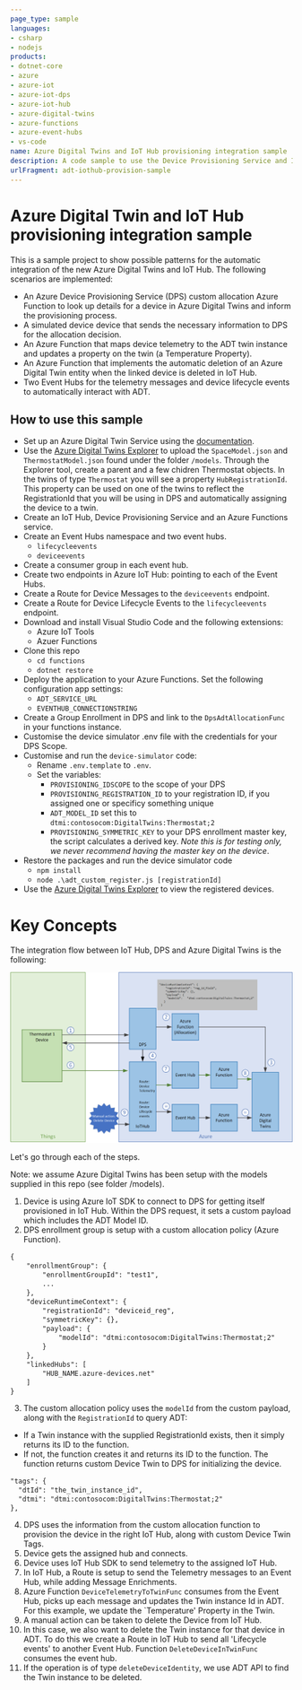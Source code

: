 ```yaml
---
page_type: sample
languages:
- csharp
- nodejs
products:
- dotnet-core
- azure
- azure-iot
- azure-iot-dps
- azure-iot-hub
- azure-digital-twins
- azure-functions
- azure-event-hubs
- vs-code
name: Azure Digital Twins and IoT Hub provisioning integration sample
description: A code sample to use the Device Provisioning Service and IoT Hub to automatically create and remove devices in Azure Digital Twins.
urlFragment: adt-iothub-provision-sample
---
```


# Azure Digital Twin and IoT Hub provisioning integration sample

This is a sample project to show possible patterns for the automatic integration of the new Azure Digital Twins and IoT Hub. The following scenarios are implemented:

* An Azure Device Provisioning Service (DPS) custom allocation Azure Function to look up details for a device in Azure Digital Twins and inform the provisioning process.
* A simulated device device that sends the necessary information to DPS for the allocation decision.
* An Azure Function that maps device telemetry to the ADT twin instance and updates a property on the twin (a Temperature Property).
* An Azure Function that implements the automatic deletion of an Azure Digital Twin entity when the linked device is deleted in IoT Hub.
* Two Event Hubs for the telemetry messages and device lifecycle events to automatically interact with ADT.

## How to use this sample

* Set up an Azure Digital Twin Service using the [documentation](https://docs.microsoft.com/en-us/azure/digital-twins/how-to-set-up-instance-scripted).
* Use the [Azure Digital Twins Explorer](https://docs.microsoft.com/en-us/samples/azure-samples/digital-twins-explorer/digital-twins-explorer/) to upload the `SpaceModel.json` and `ThermostatModel.json` found under the folder `/models`. Through the Explorer tool, create a parent and a few chidren Thermostat objects. In the twins of type `Thermostat` you will see a property `HubRegistrationId`. This property can be used on one of the twins to reflect the RegistrationId that you will be using in DPS and automatically assigning the device to a twin.
* Create an IoT Hub, Device Provisioning Service and an Azure Functions service.
* Create an Event Hubs namespace and two event hubs. 
  - `lifecycleevents`
  - `deviceevents`
* Create a consumer group in each event hub.
* Create two endpoints in Azure IoT Hub: pointing to each of the Event Hubs.
* Create a Route for Device Messages to the `deviceevents` endpoint. 
* Create a Route for Device Lifecycle Events to the `lifecycleevents` endpoint.
* Download and install Visual Studio Code and the following extensions:
  * Azure IoT Tools
  * Azuer Functions
* Clone this repo
  * `cd functions`
  * `dotnet restore`
* Deploy the application to your Azure Functions. Set the following configuration app settings:
  - `ADT_SERVICE_URL`
  - `EVENTHUB_CONNECTIONSTRING`
* Create a Group Enrollment in DPS and link to the `DpsAdtAllocationFunc` in your functions instance.
* Customise the device simulator .env file with the credentials for your DPS Scope.
* Customise and run the `device-simulator` code:
  - Rename `.env.template` to `.env`.
  - Set the variables:
    - `PROVISIONING_IDSCOPE` to the scope of your DPS
    - `PROVISIONING_REGISTRATION_ID` to your registration ID, if you assigned one or specificy something unique
    - `ADT_MODEL_ID` set this to `dtmi:contosocom:DigitalTwins:Thermostat;2`
    - `PROVISIONING_SYMMETRIC_KEY` to your DPS enrollment master key, the script calculates a derived key. *Note this is for testing only, we never recommend having the master key on the device*.
* Restore the packages and run the device simulator code
  * `npm install`
  * `node .\adt_custom_register.js [registrationId]`
* Use the [Azure Digital Twins Explorer](https://github.com/Azure-Samples/digital-twins-explorer) to view the registered devices.

# Key Concepts

The integration flow between IoT Hub, DPS and Azure Digital Twins is the following:

![Sample flow diagram](media/dps_iot_to_adt.png)

Let's go through each of the steps.

Note: we assume Azure Digital Twins has been setup with the models supplied in this repo (see folder /models).

1. Device is using Azure IoT SDK to connect to DPS for getting itself provisioned in IoT Hub. Within the DPS request, it sets a custom payload which includes the ADT Model ID. 
2. DPS enrollment group is setup with a custom allocation policy (Azure Function). 
```
{
    "enrollmentGroup": {
        "enrollmentGroupId": "test1",
        ...
    },
    "deviceRuntimeContext": {
        "registrationId": "deviceid_reg",
        "symmetricKey": {},
        "payload": {
            "modelId": "dtmi:contosocom:DigitalTwins:Thermostat;2"
        }
    },
    "linkedHubs": [
        "HUB_NAME.azure-devices.net"
    ]
}
```
3. The custom allocation policy uses the `modelId` from the custom payload, along with the `RegistrationId` to query ADT:
  - If a Twin instance with the supplied RegistrationId exists, then it simply returns its ID to the function.
  - If not, the function creates it and returns its ID to the function.
  The function returns custom Device Twin to DPS for initializing the device.
  ```
  "tags": {
    "dtId": "the_twin_instance_id",
    "dtmi": "dtmi:contosocom:DigitalTwins:Thermostat;2"
  },
  ```
4. DPS uses the information from the custom allocation function to provision the device in the right IoT Hub, along with custom Device Twin Tags.
5. Device gets the assigned hub and connects.
6. Device uses IoT Hub SDK to send telemetry to the assigned IoT Hub.
7. In IoT Hub, a Route is setup to send the Telemetry messages to an Event Hub, while adding Message Enrichments.
8. Azure Function `DeviceTelemetryToTwinFunc` consumes from the Event Hub, picks up each message and updates the Twin instance Id in ADT. For this example, we update the `Temperature' Property in the Twin.
9. A manual action can be taken to delete the Device from IoT Hub. 
10. In this case, we also want to delete the Twin instance for that device in ADT. To do this we create a Route in IoT Hub to send all 'Lifecycle events' to another Event Hub. Function `DeleteDeviceInTwinFunc` consumes the event hub.
11. If the operation is of type `deleteDeviceIdentity`, we use ADT API to find the Twin instance to be deleted. 
